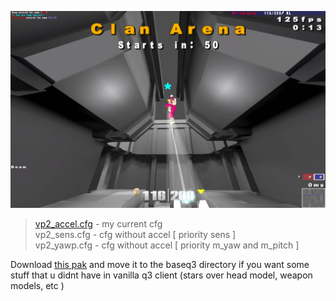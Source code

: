 ![Preview](https://raw.githubusercontent.com/killarbyte/q3conf/master/tmp/demo1.jpg)

> [vp2_accel.cfg](https://raw.githubusercontent.com/killarbyte/q3conf/master/osp/vp2_accel.cfg) - my current cfg  
> vp2_sens.cfg - cfg without accel [ priority sens ]  
> vp2_yawp.cfg - cfg without accel [ priority m_yaw and m_pitch ]

Download [this pak](https://github.com/killarbyte/q3conf/blob/master/baseq3/zzzzz-III-Project-q3.torrtuga.ru.pk3?raw=true) and move it to the baseq3 directory if you want some stuff that u didnt have in vanilla q3 client (stars over head model, weapon models, etc )
